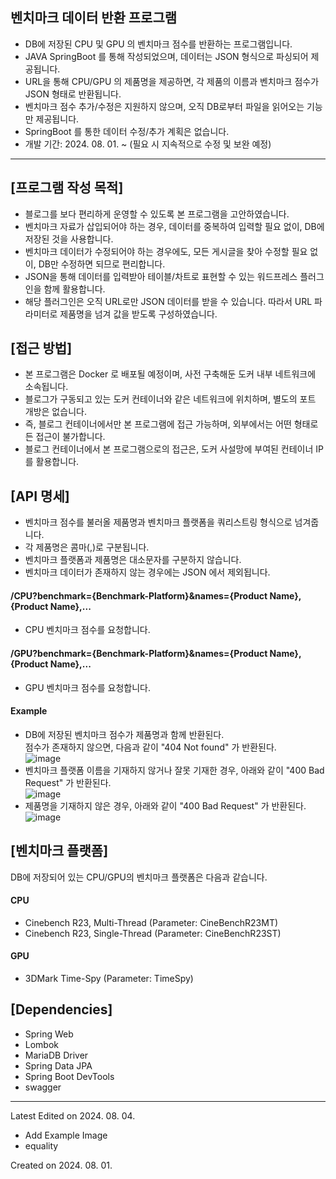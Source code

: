 ## 벤치마크 데이터 반환 프로그램

* DB에 저장된 CPU 및 GPU 의 벤치마크 점수를 반환하는 프로그램입니다.
* JAVA SpringBoot 를 통해 작성되었으며, 데이터는 JSON 형식으로 파싱되어 제공됩니다.
* URL을 통해 CPU/GPU 의 제품명을 제공하면, 각 제품의 이름과 벤치마크 점수가 JSON 형태로 반환됩니다.
* 벤치마크 점수 추가/수정은 지원하지 않으며, 오직 DB로부터 파일을 읽어오는 기능만 제공됩니다.
* SpringBoot 를 통한 데이터 수정/추가 계획은 없습니다.
* 개발 기간: 2024. 08. 01. ~ (필요 시 지속적으로 수정 및 보완 예정)
---
## [프로그램 작성 목적]
* 블로그를 보다 편리하게 운영할 수 있도록 본 프로그램을 고안하였습니다.
* 벤치마크 자료가 삽입되어야 하는 경우, 데이터를 중복하여 입력할 필요 없이, DB에 저장된 것을 사용합니다.
* 벤치마크 데이터가 수정되어야 하는 경우에도, 모든 게시글을 찾아 수정할 필요 없이, DB만 수정하면 되므로 편리합니다.
* JSON을 통해 데이터를 입력받아 테이블/차트로 표현할 수 있는 워드프레스 플러그인을 함께 활용합니다.
* 해당 플러그인은 오직 URL로만 JSON 데이터를 받을 수 있습니다. 따라서 URL 파라미터로 제품명을 넘겨 값을 받도록 구성하였습니다.

## [접근 방법]
* 본 프로그램은 Docker 로 배포될 예정이며, 사전 구축해둔 도커 내부 네트워크에 소속됩니다.
* 블로그가 구동되고 있는 도커 컨테이너와 같은 네트워크에 위치하며, 별도의 포트 개방은 없습니다.
* 즉, 블로그 컨테이너에서만 본 프로그램에 접근 가능하며, 외부에서는 어떤 형태로든 접근이 불가합니다.
* 블로그 컨테이너에서 본 프로그램으로의 접근은, 도커 사설망에 부여된 컨테이너 IP를 활용합니다.

## [API 명세]
* 벤치마크 점수를 불러올 제품명과 벤치마크 플랫폼을 쿼리스트링 형식으로 넘겨줍니다.
* 각 제품명은 콤마(,)로 구분됩니다.
* 벤치마크 플랫폼과 제품명은 대소문자를 구분하지 않습니다.
* 벤치마크 데이터가 존재하지 않는 경우에는 JSON 에서 제외됩니다.
#### /CPU?benchmark={Benchmark-Platform}&names={Product Name},{Product Name},...
* CPU 벤치마크 점수를 요청합니다.

#### /GPU?benchmark={Benchmark-Platform}&names={Product Name},{Product Name},...
* GPU 벤치마크 점수를 요청합니다.

#### Example
* DB에 저장된 벤치마크 점수가 제품명과 함께 반환된다.<br>점수가 존재하지 않으면, 다음과 같이 "404 Not found" 가 반환된다.<br>
![image](https://github.com/user-attachments/assets/cdadb073-261f-4c06-8c48-9bae6364aa9d)
* 벤치마크 플랫폼 이름을 기재하지 않거나 잘못 기재한 경우, 아래와 같이 "400 Bad Request" 가 반환된다.<br>
![image](https://github.com/user-attachments/assets/e62bac97-6fd4-434e-af09-f96a964206a8)
* 제품명을 기재하지 않은 경우, 아래와 같이 "400 Bad Request" 가 반환된다.<br>
  ![image](https://github.com/user-attachments/assets/cb8e7cd1-46ee-4bba-94d5-76cdbd89464d)

## [벤치마크 플랫폼]
DB에 저장되어 있는 CPU/GPU의 벤치마크 플랫폼은 다음과 같습니다.
#### CPU
* Cinebench R23, Multi-Thread (Parameter: CineBenchR23MT)
* Cinebench R23, Single-Thread (Parameter: CineBenchR23ST)

#### GPU
* 3DMark Time-Spy (Parameter: TimeSpy)

## [Dependencies]
* Spring Web
* Lombok
* MariaDB Driver
* Spring Data JPA
* Spring Boot DevTools
* swagger

---
Latest Edited on 2024. 08. 04.<br>
* Add Example Image
* equality

Created on 2024. 08. 01.
